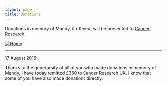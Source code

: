 ```yaml
---
layout: page
title: Donations
---
```


Donations in memory of Mandy, if offered, will be presented to [Cancer Research](http://www.cancerresearchuk.org).

<a href="http://www.cancerresearchuk.org" title="Home" rel="home">
    <img src="http://www.cancerresearchuk.org/sites/all/themes/custom/cruk/logo.png" alt="Home">
</a>

----

17 August 2016:

Thanks to the generorsity of all of you who made donations in memory of Mandy, I have today remitted £350 to Cancer Research UK.  I know that some of you have also made donations directly.

